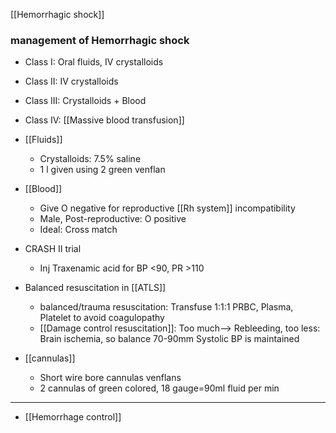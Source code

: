 [[Hemorrhagic shock]] 
### management of Hemorrhagic shock
- Class I: Oral fluids, IV crystalloids
- Class II: IV crystalloids
- Class III: Crystalloids + Blood
- Class IV: [[Massive blood transfusion]] 

- [[Fluids]] 
	- Crystalloids: 7.5% saline
	- 1 l given using 2 green venflan 

- [[Blood]]
	- Give O negative for reproductive [[Rh system]] incompatibility 
	- Male, Post-reproductive: O positive
	- Ideal: Cross match

- CRASH II trial
	- Inj Traxenamic acid for BP <90, PR >110

- Balanced resuscitation in [[ATLS]] 
	- balanced/trauma resuscitation: Transfuse 1:1:1 PRBC, Plasma, Platelet to avoid coagulopathy
	- [[Damage control resuscitation]]: Too much--> Rebleeding, too less: Brain ischemia, so balance 70-90mm Systolic BP is maintained

- [[cannulas]]
	- Short wire bore cannulas venflans
	- 2 cannulas of green colored, 18 gauge=90ml fluid per min

---
- [[Hemorrhage control]] 
